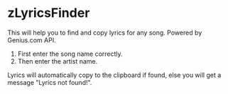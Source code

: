 # zLyricsFinder
This will help you to find and copy lyrics for any song. Powered by Genius.com API.

1. First enter the song name correctly.
2. Then enter the artist name.

Lyrics will automatically copy to the clipboard if found, else you will get a message "Lyrics not found!".
